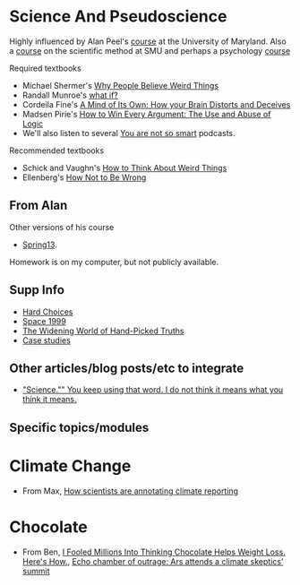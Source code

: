 Science And Pseudoscience
=======================

Highly influenced by Alan Peel's [course][APC] at the University of Maryland. Also a [course][TSM] on the scientific method at SMU and perhaps a psychology [course][PsychPseudo]


Required textbooks

  * Michael Shermer's [Why People Believe Weird Things][WPBWT]
  * Randall Munroe's [what if?][whatif]
  * Cordeila Fine's [A Mind of Its Own: How your Brain Distorts and Deceives][AMoIO]
  * Madsen Pirie's
  [How to Win Every Argument: The Use and Abuse of Logic][HowToWin]
  * We'll also listen to several [You are not so smart][YNNS] podcasts.

Recommended textbooks

 * Schick and Vaughn's [How to Think About Weird Things][HowToThink]
 * Ellenberg's [How Not to Be Wrong][HowNotToBeWrong]

[YNNS]: http://youarenotsosmart.com/ "You are not so smart"

[APC]: http://www.astro.umd.edu/~peel/CPSD100/ "Alan Peel's Science and Pseudoscience Colloquium, Fall 2014"

[TSM]: http://www.physics.smu.edu/pseudo/ "SMU's The Scientific Method - Critical and Creative Thinking (Debunking Pseudoscience)"

[PsychPseudo]: http://thesciencebit.net/my-class-on-pseudoscience/ "Psychology, Science, & Pseudoscience"

[WPBWT]: http://www.michaelshermer.com/weird-things/ "Michael Shermer's Why People Believe Weird Things"

[whatif]: https://what-if.xkcd.com/ "Randal Munroe's what if?"

[AMoIO]: http://smile.www.amazon.com/Mind-Its-Own-Distorts-Deceives/dp/0393331636 "Cordelia Fine's A Mind of Its Own: How your Brain Distorts and Deceives"

[HowToWin]: http://www.amazon.com/EPZ-How-Win-Every-Argument/dp/0826498949 "EPZ How to Win Every Argument: The Use and Abuse of Logic"

[HowToThink]: http://www.amazon.com/How-Think-About-Weird-Things/dp/007353577X/ref=sr_1_2?ie=UTF8&qid=1429728270&sr=8-2&keywords=How+to+Think+about+Weird+Things "How to Think About Weird Things"

[HowNotToBeWrong]: http://www.amazon.com/How-Not-Be-Wrong-Mathematical/dp/1594205221 "How Not to Be Wrong: The Power of Mathematical Thinking"

## From Alan

Other versions of his course

 * [Spring13](http://earlham.edu/news/article/?id=29846&r=14619).

Homework is on my computer, but not publicly available.

## Supp Info

 * [Hard Choices](http://www.ted.com/talks/ruth_chang_how_to_make_hard_choices?language=en#t-423372)
 * [Space 1999](http://en.wikipedia.org/wiki/Space:_1999)
 * [The Widening World of Hand-Picked Truths](http://www.nytimes.com/2015/08/25/science/the-widening-world-of-hand-picked-truths.html?_r=0)
 * [Case studies](http://sciencecases.lib.buffalo.edu/cs/collection/author_list.asp?author_id=330)

## Other articles/blog posts/etc to integrate

 * ["Science."" You keep using that word. I do not think it means what you think it means.](https://www.sciencebasedmedicine.org/science-you-keep-using-that-word-i-do-not-think-it-means-what-you-think-it-means/)

## Specific topics/modules

# Climate Change

 * From Max, [How scientists are annotating climate reporting](http://www.cjr.org/analysis/feedback_loop.php)

# Chocolate

 * From Ben,
   [I Fooled Millions Into Thinking Chocolate Helps Weight Loss. Here's How.](http://io9.com/i-fooled-millions-into-thinking-chocolate-helps-weight-1707251800), [Echo chamber of outrage: Ars attends a climate skeptics’ summit](http://arstechnica.com/science/2015/07/i-rejoice-that-it-is-warm-ars-attends-a-climate-contrarian-conference/)
